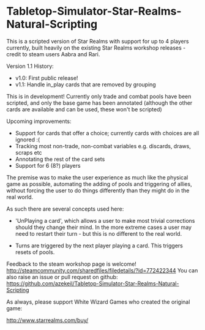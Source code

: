 # Tabletop-Simulator-Star-Realms-Natural-Scripting

This is a scripted version of Star Realms with support for up to 4 players currently, built heavily on the existing Star Realms workshop releases - credit to steam users Aabra and Rari.

Version 1.1
History:
- v1.0: First public release!
- v1.1: Handle in_play cards that are removed by grouping

This is in development! Currently only trade and combat pools have been scripted, and only the base game has been annotated (although the other cards are available and can be used, these won't be scripted)

Upcoming improvements:
- Support for cards that offer a choice; currently cards with choices are all ignored :(
- Tracking most non-trade, non-combat variables e.g. discards, draws, scraps etc
- Annotating the rest of the card sets
- Support for 6 (8?) players


The premise was to make the user experience as much like the physical game as possible, automating the adding of pools and triggering of allies, without forcing the user to do things differently than they might do in the real world.

As such there are several concepts used here:

- 'UnPlaying a card', which allows a user to make most trivial corrections should they change their mind. In the more extreme cases a user may need to restart their turn - but this is no different to the real world.

- Turns are triggered by the next player playing a card. This triggers resets of pools.


Feedback to the steam workshop page is welcome!
http://steamcommunity.com/sharedfiles/filedetails/?id=772422344
You can also raise an issue or pull request on github:
https://github.com/azekeil/Tabletop-Simulator-Star-Realms-Natural-Scripting


As always, please support White Wizard Games who created the original game:

http://www.starrealms.com/buy/
